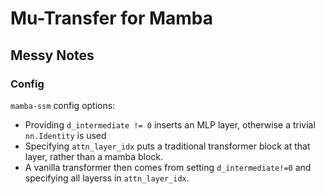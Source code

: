 # Mu-Transfer for Mamba


## Messy Notes

### Config

`mamba-ssm` config options:
* Providing `d_intermediate != 0` inserts an MLP layer, otherwise a trivial `nn.Identity` is used
* Specifying `attn_layer_idx` puts a traditional transformer block at that layer, rather than a mamba block.
* A vanilla transformer then comes from setting `d_intermediate!=0` and specifying all layerss in `attn_layer_idx`. 

